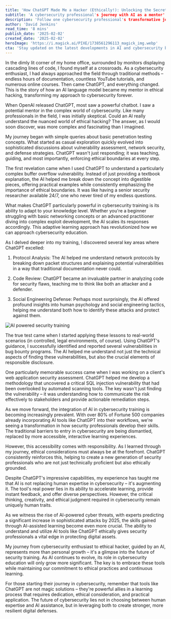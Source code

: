 ```yaml
---
title: 'How ChatGPT Made Me a Hacker (Ethically!): Unlocking the Secrets of Cybersecurity'
subtitle: 'A cybersecurity professional's journey with AI as a mentor'
description: 'Follow one cybersecurity professional's transformative journey as they discover how ChatGPT became an unexpected mentor in ethical hacking, revolutionizing their approach to learning and practicing cybersecurity while maintaining crucial ethical boundaries.'
author: 'David Jenkins'
read_time: '8 mins'
publish_date: '2025-02-02'
created_date: '2025-02-02'
heroImage: 'https://i.magick.ai/PIXE/1738561296113_magick_img.webp'
cta: 'Stay updated on the latest developments in AI and cybersecurity by following us on LinkedIn. Join our community of security professionals who are shaping the future of ethical hacking!'
---
```


In the dimly lit corner of my home office, surrounded by monitors displaying cascading lines of code, I found myself at a crossroads. As a cybersecurity enthusiast, I had always approached the field through traditional methods – endless hours of documentation, countless YouTube tutorials, and numerous online courses. Then came ChatGPT, and everything changed. This is the story of how an AI language model became my mentor in ethical hacking, transforming my approach to cybersecurity forever.

When OpenAI released ChatGPT, most saw a powerful chatbot. I saw a potential mentor in the complex world of cybersecurity. Like many professionals in the field, I was initially skeptical. Could an AI really understand the nuanced world of ethical hacking? The answer, as I would soon discover, was more complex and fascinating than I imagined.

My journey began with simple queries about basic penetration testing concepts. What started as casual exploration quickly evolved into sophisticated discussions about vulnerability assessment, network security, and defense strategies. ChatGPT wasn't just responding; it was teaching, guiding, and most importantly, enforcing ethical boundaries at every step.

The first revelation came when I used ChatGPT to understand a particularly complex buffer overflow vulnerability. Instead of just providing a textbook explanation, the AI helped me break down the concept into digestible pieces, offering practical examples while consistently emphasizing the importance of ethical boundaries. It was like having a senior security researcher available 24/7, one who never tired of my endless questions.

What makes ChatGPT particularly powerful in cybersecurity training is its ability to adapt to your knowledge level. Whether you're a beginner struggling with basic networking concepts or an advanced practitioner diving into complex exploit development, the AI scales its responses accordingly. This adaptive learning approach has revolutionized how we can approach cybersecurity education.

As I delved deeper into my training, I discovered several key areas where ChatGPT excelled:

1. Protocol Analysis: The AI helped me understand network protocols by breaking down packet structures and explaining potential vulnerabilities in a way that traditional documentation never could.

2. Code Review: ChatGPT became an invaluable partner in analyzing code for security flaws, teaching me to think like both an attacker and a defender.

3. Social Engineering Defense: Perhaps most surprisingly, the AI offered profound insights into human psychology and social engineering tactics, helping me understand both how to identify these attacks and protect against them.

![AI powered security training](https://i.magick.ai/PIXE/1738561296180_magick_img.webp)

The true test came when I started applying these lessons to real-world scenarios (in controlled, legal environments, of course). Using ChatGPT's guidance, I successfully identified and reported several vulnerabilities in bug bounty programs. The AI helped me understand not just the technical aspects of finding these vulnerabilities, but also the crucial elements of responsible disclosure.

One particularly memorable success came when I was working on a client's web application security assessment. ChatGPT helped me develop a methodology that uncovered a critical SQL injection vulnerability that had been overlooked by automated scanning tools. The key wasn't just finding the vulnerability – it was understanding how to communicate the risk effectively to stakeholders and provide actionable remediation steps.

As we move forward, the integration of AI in cybersecurity training is becoming increasingly prevalent. With over 80% of Fortune 500 companies already incorporating AI tools like ChatGPT into their workflows, we're seeing a transformation in how security professionals develop their skills. The traditional barriers to entry in cybersecurity are being dismantled, replaced by more accessible, interactive learning experiences.

However, this accessibility comes with responsibility. As I learned through my journey, ethical considerations must always be at the forefront. ChatGPT consistently reinforces this, helping to create a new generation of security professionals who are not just technically proficient but also ethically grounded.

Despite ChatGPT's impressive capabilities, my experience has taught me that AI is not replacing human expertise in cybersecurity – it's augmenting it. The tool's real power lies in its ability to accelerate learning, provide instant feedback, and offer diverse perspectives. However, the critical thinking, creativity, and ethical judgment required in cybersecurity remain uniquely human traits.

As we witness the rise of AI-powered cyber threats, with experts predicting a significant increase in sophisticated attacks by 2025, the skills gained through AI-assisted learning become even more crucial. The ability to understand and utilize AI tools like ChatGPT ethically gives security professionals a vital edge in protecting digital assets.

My journey from cybersecurity enthusiast to ethical hacker, guided by an AI, represents more than personal growth – it's a glimpse into the future of security training. As AI continues to evolve, its role in cybersecurity education will only grow more significant. The key is to embrace these tools while maintaining our commitment to ethical practices and continuous learning.

For those starting their journey in cybersecurity, remember that tools like ChatGPT are not magic solutions – they're powerful allies in a learning process that requires dedication, ethical consideration, and practical application. The future of cybersecurity lies not in choosing between human expertise and AI assistance, but in leveraging both to create stronger, more resilient digital defenses.